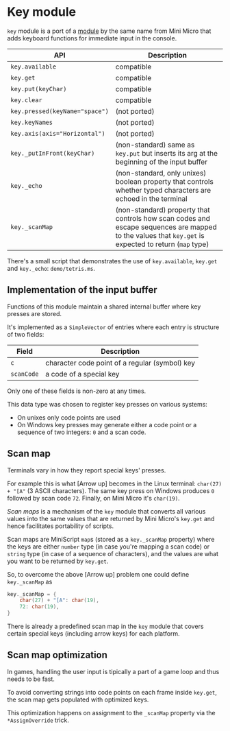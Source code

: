 # Key module

`key` module is a port of a [module](https://miniscript.org/wiki/Key) by the same name from Mini Micro that adds keyboard functions for immediate input in the console.

| API | Description |
|---|---|
| `key.available` | compatible |
| `key.get` | compatible |
| `key.put(keyChar)` | compatible |
| `key.clear` | compatible |
| `key.pressed(keyName="space")` | (not ported) |
| `key.keyNames` | (not ported) |
| `key.axis(axis="Horizontal")` | (not ported) |
| `key._putInFront(keyChar)` | (non-standard) same as `key.put` but inserts its arg at the beginning of the input buffer |
| `key._echo` | (non-standard, only unixes) boolean property that controls whether typed characters are echoed in the terminal |
| `key._scanMap` | (non-standard) property that controls how scan codes and escape sequences are mapped to the values that `key.get` is expected to return (`map` type) |

There's a small script that demonstrates the use of `key.available`, `key.get` and `key._echo`: `demo/tetris.ms`.


## Implementation of the input buffer

Functions of this module maintain a shared internal buffer where key presses are stored.

It's implemented as a `SimpleVector` of entries where each entry is structure of two fields:

| Field | Description |
|---|---|
| `c` | character code point of a regular (symbol) key |
| `scanCode` | a code of a special key |

Only one of these fields is non-zero at any times.

This data type was chosen to register key presses on various systems:
- On unixes only code points are used
- On Windows key presses may generate either a code point or a sequence of two integers: `0` and a scan code.


## Scan map

Terminals vary in how they report special keys' presses.

For example this is what \[Arrow up\] becomes in the Linux terminal: `char(27) + "[A"` (3 ASCII characters). The same key press on Windows produces `0` followed by scan code `72`. Finally, on Mini Micro it's `char(19)`.

*Scan maps* is a mechanism of the `key` module that converts all various values into the same values that are returned by Mini Micro's `key.get` and hence facilitates portability of scripts.

Scan maps are MiniScript `map`s (stored as a `key._scanMap` property) where the keys are either `number` type (in case you're mapping a scan code) or `string` type (in case of a sequence of characters), and the values are what you want to be returned by `key.get`.

So, to overcome the above \[Arrow up\] problem one could define `key._scanMap` as

```c
key._scanMap = {
	char(27) + "[A": char(19),
	72: char(19),
}
```

There is already a predefined scan map in the `key` module that covers certain special keys (including arrow keys) for each platform.


## Scan map optimization

In games, handling the user input is tipically a part of a game loop and thus needs to be fast.

To avoid converting strings into code points on each frame inside `key.get`, the scan map gets populated with optimized keys.

This optimization happens on assignment to the `_scanMap` property via the `*AssignOverride` trick.
